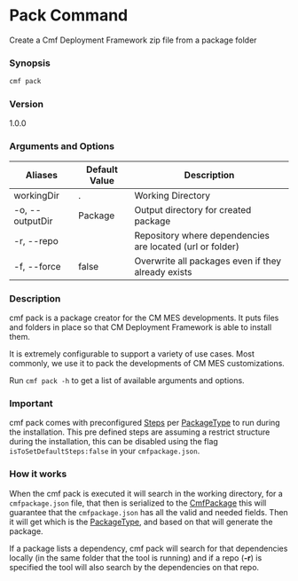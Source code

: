 # Pack Command

Create a Cmf Deployment Framework zip file from a package folder

### Synopsis

```bash
cmf pack
```

### Version

1.0.0

### Arguments and Options

| Aliases         | Default Value | Description                                               |
| --------------- | ------------- | --------------------------------------------------------- |
| workingDir      | .             | Working Directory                                         |
| -o, --outputDir | Package       | Output directory for created package                      |
| -r, --repo      |               | Repository where dependencies are located (url or folder) |
| -f, --force     | false         | Overwrite all packages even if they already exists        |

### Description

cmf pack is a package creator for the CM MES developments. It puts files and folders in place so that CM Deployment Framework is able to install them.

It is extremely configurable to support a variety of use cases. Most commonly, we use it to pack the developments of CM MES customizations.

Run `cmf pack -h` to get a list of available arguments and options.

### Important

cmf pack comes with preconfigured [Steps](./../cmf/Step.md) per [PackageType](./../cmf/PackageType.md) to run during the installation. This pre defined steps are assuming a restrict structure during the installation, this can be disabled using the flag `isToSetDefaultSteps:false` in your `cmfpackage.json`.

### How it works

When the cmf pack is executed it will search in the working directory, for a `cmfpackage.json` file, that then is serialized to the [CmfPackage](./../cmf/CmfPackage.md) this will guarantee that the `cmfpackage.json` has all the valid and needed fields. Then it will get which is the [PackageType](./../cmf/PackageType.md), and based on that will generate the package.

If a package lists a dependency, cmf pack will search for that dependencies locally (in the same folder that the tool is running) and if a repo (**-r**) is specified the tool will also search by the dependencies on that repo.
